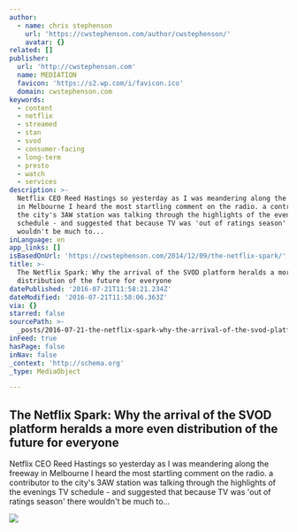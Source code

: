 ```yaml
---
author:
  - name: chris stephenson
    url: 'https://cwstephenson.com/author/cwstephenson/'
    avatar: {}
related: []
publisher:
  url: 'http://cwstephenson.com'
  name: MEDIATION
  favicon: 'https://s2.wp.com/i/favicon.ico'
  domain: cwstephenson.com
keywords:
  - content
  - netflix
  - streamed
  - stan
  - svod
  - consumer-facing
  - long-term
  - presto
  - watch
  - services
description: >-
  Netflix CEO Reed Hastings so yesterday as I was meandering along the freeway
  in Melbourne I heard the most startling comment on the radio. a contributor to
  the city's 3AW station was talking through the highlights of the evenings TV
  schedule - and suggested that because TV was 'out of ratings season' there
  wouldn't be much to...
inLanguage: en
app_links: []
isBasedOnUrl: 'https://cwstephenson.com/2014/12/09/the-netflix-spark/'
title: >-
  The Netflix Spark: Why the arrival of the SVOD platform heralds a more even
  distribution of the future for everyone
datePublished: '2016-07-21T11:58:21.234Z'
dateModified: '2016-07-21T11:58:06.363Z'
via: {}
starred: false
sourcePath: >-
  _posts/2016-07-21-the-netflix-spark-why-the-arrival-of-the-svod-platform-hera.md
inFeed: true
hasPage: false
inNav: false
_context: 'http://schema.org'
_type: MediaObject

---
```

<article style=""><h1>The Netflix Spark: Why the arrival of the SVOD platform heralds a more even distribution of the future for everyone</h1><p>Netflix CEO Reed Hastings so yesterday as I was meandering along the freeway in Melbourne I heard the most startling comment on the radio. a contributor to the city's 3AW station was talking through the highlights of the evenings TV schedule - and suggested that because TV was 'out of ratings season' there wouldn't be much to...</p><img src="https://cwstephenson.files.wordpress.com/2014/12/netflix-reed-hastings.jpg?w=470&amp;h=264" /></article>